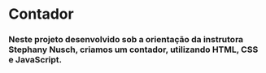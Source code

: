 # Contador	

### Neste projeto desenvolvido sob a orientação da instrutora Stephany Nusch, criamos um contador, utilizando HTML, CSS e JavaScript.

